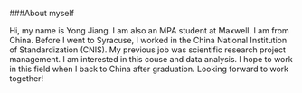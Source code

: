 ###About myself

Hi, my name is Yong Jiang. I am also an MPA student at Maxwell. I am from China. Before I went to Syracuse, I worked in the China National Institution of Standardization (CNIS). My previous job was scientific research project management. I am interested in this couse and data analysis. I hope to work in this field when I back to China after graduation. Looking forward to work together!
